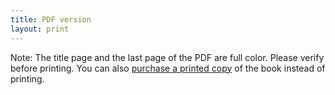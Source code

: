 ```yaml
---
title: PDF version
layout: print
---
```


<!-- The content above comes from parsing _data/book.yml with _layout/print.html -->

Note: The title page and the last page of the PDF are full color. Please verify before printing. You can also [purchase a printed copy](/purchase/) of the book instead of printing.

